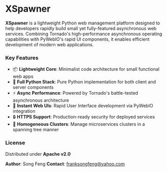 # XSpawner



**XSpawner** is a lightweight Python web management platform designed to help developers rapidly build small yet fully-featured asynchronous web services. Combining Tornado's high-performance asynchronous operating capabilities with PyWebIO's rapid UI components, it enables efficient development of modern web applications.

### Key Features



- 📦 **Lightweight Core**: Minimalist code architecture for small functional web apps
- 🐍 **Full Python Stack**: Pure Python implementation for both client and server components
- ⚡ **Async Performance**: Powered by Tornado's battle-tested asynchronous architecture
- 🎨 **Instant Web UIs**: Rapid User Interface development via PyWebIO integration
- 🔒 **HTTPS Support**: Production-ready security for deployed services
- 🔁 **Homogeneous Clusters**: Manage microservices clusters in a spanning tree manner

### License



Distributed under **Apache v2.0**

**Author**: Song Feng
**Contact**: [franksongfeng@yahoo.com](mailto:franksongfeng@yahoo.com)


